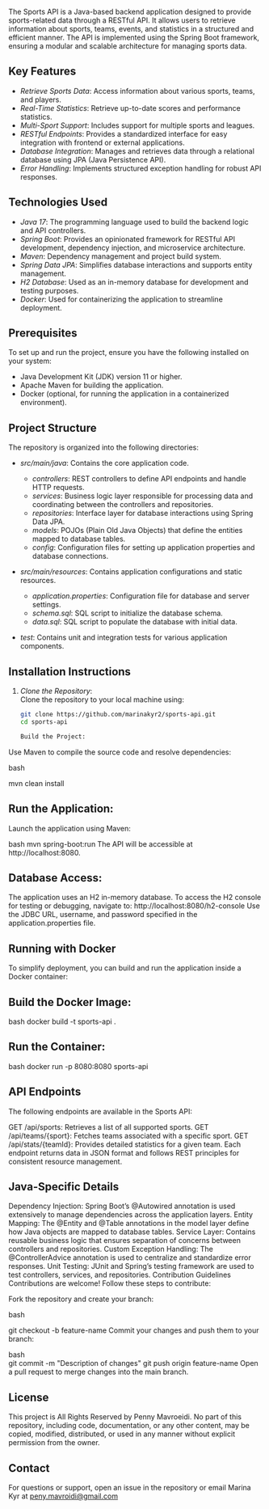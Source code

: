 The Sports API is a Java-based backend application designed to provide sports-related data through a RESTful API. It allows users to retrieve information about sports, teams, events, and statistics in a structured and efficient manner. The API is implemented using the Spring Boot framework, ensuring a modular and scalable architecture for managing sports data.

## Key Features

- *Retrieve Sports Data*: Access information about various sports, teams, and players.  
- *Real-Time Statistics*: Retrieve up-to-date scores and performance statistics.  
- *Multi-Sport Support*: Includes support for multiple sports and leagues.  
- *RESTful Endpoints*: Provides a standardized interface for easy integration with frontend or external applications.  
- *Database Integration*: Manages and retrieves data through a relational database using JPA (Java Persistence API).  
- *Error Handling*: Implements structured exception handling for robust API responses.  

## Technologies Used

- *Java 17*: The programming language used to build the backend logic and API controllers.  
- *Spring Boot*: Provides an opinionated framework for RESTful API development, dependency injection, and microservice architecture.  
- *Maven*: Dependency management and project build system.  
- *Spring Data JPA*: Simplifies database interactions and supports entity management.  
- *H2 Database*: Used as an in-memory database for development and testing purposes.  
- *Docker*: Used for containerizing the application to streamline deployment.  

## Prerequisites

To set up and run the project, ensure you have the following installed on your system:  
- Java Development Kit (JDK) version 11 or higher.  
- Apache Maven for building the application.  
- Docker (optional, for running the application in a containerized environment).  

## Project Structure

The repository is organized into the following directories:  

- *src/main/java*: Contains the core application code.  
  - *controllers*: REST controllers to define API endpoints and handle HTTP requests.  
  - *services*: Business logic layer responsible for processing data and coordinating between the controllers and repositories.  
  - *repositories*: Interface layer for database interactions using Spring Data JPA.  
  - *models*: POJOs (Plain Old Java Objects) that define the entities mapped to database tables.  
  - *config*: Configuration files for setting up application properties and database connections.  

- *src/main/resources*: Contains application configurations and static resources.  
  - *application.properties*: Configuration file for database and server settings.  
  - *schema.sql*: SQL script to initialize the database schema.  
  - *data.sql*: SQL script to populate the database with initial data.  

- *test*: Contains unit and integration tests for various application components.  

## Installation Instructions

1. *Clone the Repository*:  
   Clone the repository to your local machine using:  
   ```bash
   git clone https://github.com/marinakyr2/sports-api.git
   cd sports-api

   Build the Project:
Use Maven to compile the source code and resolve dependencies:

bash

mvn clean install
## Run the Application:
Launch the application using Maven:

bash
mvn spring-boot:run
The API will be accessible at http://localhost:8080.

## Database Access:
The application uses an H2 in-memory database. To access the H2 console for testing or debugging, navigate to:
http://localhost:8080/h2-console
Use the JDBC URL, username, and password specified in the application.properties file.

## Running with Docker
To simplify deployment, you can build and run the application inside a Docker container:

## Build the Docker Image:

bash
docker build -t sports-api .
## Run the Container:

bash
docker run -p 8080:8080 sports-api
## API Endpoints
The following endpoints are available in the Sports API:

GET /api/sports: Retrieves a list of all supported sports.
GET /api/teams/{sport}: Fetches teams associated with a specific sport.
GET /api/stats/{teamId}: Provides detailed statistics for a given team.
Each endpoint returns data in JSON format and follows REST principles for consistent resource management.

## Java-Specific Details
Dependency Injection: Spring Boot’s @Autowired annotation is used extensively to manage dependencies across the application layers.
Entity Mapping: The @Entity and @Table annotations in the model layer define how Java objects are mapped to database tables.
Service Layer: Contains reusable business logic that ensures separation of concerns between controllers and repositories.
Custom Exception Handling: The @ControllerAdvice annotation is used to centralize and standardize error responses.
Unit Testing: JUnit and Spring’s testing framework are used to test controllers, services, and repositories.
Contribution Guidelines
Contributions are welcome! Follow these steps to contribute:

Fork the repository and create your branch:

bash

git checkout -b feature-name
Commit your changes and push them to your branch:

bash\
git commit -m "Description of changes"
git push origin feature-name
Open a pull request to merge changes into the main branch.

## License
This project is All Rights Reserved by Penny Mavroeidi. No part of this repository, including code, documentation, or any other content, may be copied, modified, distributed, or used in any manner without explicit permission from the owner.

## Contact
For questions or support, open an issue in the repository or email Marina Kyr at peny.mavroidi@gmail.com
